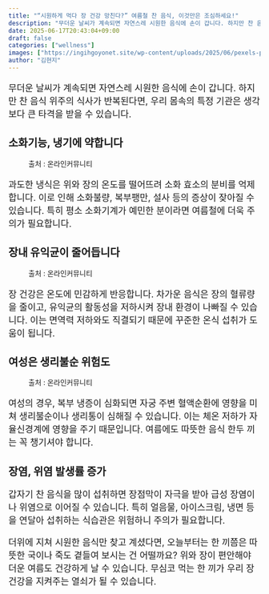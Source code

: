 ```yaml
---
title: "“시원하게 먹다 장 건강 망친다?” 여름철 찬 음식, 이것만은 조심하세요!"
description: "무더운 날씨가 계속되면 자연스레 시원한 음식에 손이 갑니다. 하지만 찬 음식 위주의 식사가 반복된다면, 우리 몸속의 특정 기관은 생각보다 큰 타격을 받을 수 있습니다."
date: 2025-06-17T20:43:04+09:00
draft: false
categories: ["wellness"]
images: ["https://ingihgoyonet.site/wp-content/uploads/2025/06/pexels-pixabay-434259-1024x657.jpg", "https://ingihgoyonet.site/wp-content/uploads/2025/06/pexels-n-voitkevich-4641445-683x1024.jpg", "https://ingihgoyonet.site/wp-content/uploads/2025/06/pexels-cottonbro-6473737-683x1024.jpg"]
author: "김현지"
---
```


<p style="font-size:18px">무더운 날씨가 계속되면 자연스레 시원한 음식에 손이 갑니다. 하지만 찬 음식 위주의 식사가 반복된다면, 우리 몸속의 특정 기관은 생각보다 큰 타격을 받을 수 있습니다.</p> <h2 >소화기능, 냉기에 약합니다</h2> <figure ><img src="https://ingihgoyonet.site/wp-content/uploads/2025/06/pexels-pixabay-434259-1024x657.jpg" alt="" style="aspect-ratio:16/9;object-fit:cover"/><figcaption >출처 : 온라인커뮤니티</figcaption></figure> <p style="font-size:18px">과도한 냉식은 위와 장의 온도를 떨어뜨려 소화 효소의 분비를 억제합니다. 이로 인해 소화불량, 복부팽만, 설사 등의 증상이 잦아질 수 있습니다. 특히 평소 소화기계가 예민한 분이라면 여름철에 더욱 주의가 필요합니다.</p> <h2 >장내 유익균이 줄어듭니다</h2> <figure ><img src="https://ingihgoyonet.site/wp-content/uploads/2025/06/pexels-n-voitkevich-4641445-683x1024.jpg" alt="" style="aspect-ratio:16/9;object-fit:cover"/><figcaption >출처 : 온라인커뮤니티</figcaption></figure> <p style="font-size:18px">장 건강은 온도에 민감하게 반응합니다. 차가운 음식은 장의 혈류량을 줄이고, 유익균의 활동성을 저하시켜 장내 환경이 나빠질 수 있습니다. 이는 면역력 저하와도 직결되기 때문에 꾸준한 온식 섭취가 도움이 됩니다.</p> <h2 >여성은 생리불순 위험도</h2> <figure ><img src="https://ingihgoyonet.site/wp-content/uploads/2025/06/pexels-cottonbro-6473737-683x1024.jpg" alt="" style="aspect-ratio:16/9;object-fit:cover"/><figcaption >출처 : 온라인커뮤니티</figcaption></figure> <p style="font-size:18px">여성의 경우, 복부 냉증이 심화되면 자궁 주변 혈액순환에 영향을 미쳐 생리불순이나 생리통이 심해질 수 있습니다. 이는 체온 저하가 자율신경계에 영향을 주기 때문입니다. 여름에도 따뜻한 음식 한두 끼는 꼭 챙기셔야 합니다.</p> <h2 >장염, 위염 발생률 증가</h2> <p style="font-size:18px">갑자기 찬 음식을 많이 섭취하면 장점막이 자극을 받아 급성 장염이나 위염으로 이어질 수 있습니다. 특히 얼음물, 아이스크림, 냉면 등을 연달아 섭취하는 식습관은 위험하니 주의가 필요합니다.</p> <p style="font-size:18px">더위에 지쳐 시원한 음식만 찾고 계셨다면, 오늘부터는 한 끼쯤은 따뜻한 국이나 죽도 곁들여 보시는 건 어떨까요? 위와 장이 편안해야 더운 여름도 건강하게 날 수 있습니다. 무심코 먹는 한 끼가 우리 장 건강을 지켜주는 열쇠가 될 수 있습니다.</p>